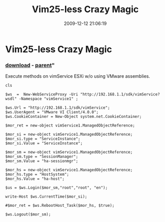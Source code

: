 ﻿---
pid:            1526
parent:         1525
children:       
poster:         waldo
title:          Vim25-less Crazy Magic
date:           2009-12-12 21:06:19
format:         posh
---

# Vim25-less Crazy Magic

### [download](1526.ps1) - [parent](1525.md)"

Execute methods on vimService ESXi w/o using VMware assemblies.

```posh
cls

$ws  =  New-WebServiceProxy -Uri "http://192.168.1.1/sdk/vimService?wsdl" -Namespace "vimService1" ;

$ws.Url = "http://192.168.1.1/sdk/vimService";
$ws.UserAgent = "VMware VI Client/4.0.0";
$ws.CookieContainer = New-Object system.net.CookieContainer;

$mor_ret = new-object vimService1.ManagedObjectReference;

$mor_si = new-object vimService1.ManagedObjectReference;
$mor_si.type = "ServiceInstance";
$mor_si.Value = "ServiceInstance";

$mor_sm = new-object vimService1.ManagedObjectReference;
$mor_sm.type = "SessionManager";
$mor_sm.Value = "ha-sessionmgr";

$mor_hs = new-object vimService1.ManagedObjectReference;
$mor_hs.type = "HostSystem";
$mor_hs.Value = "ha-host";

$us = $ws.Login($mor_sm,"root","root", "en");

write-Host $ws.CurrentTime($mor_si);

#$mor_ret = $ws.RebootHost_Task($mor_hs, $true);

$ws.Logout($mor_sm);
```
